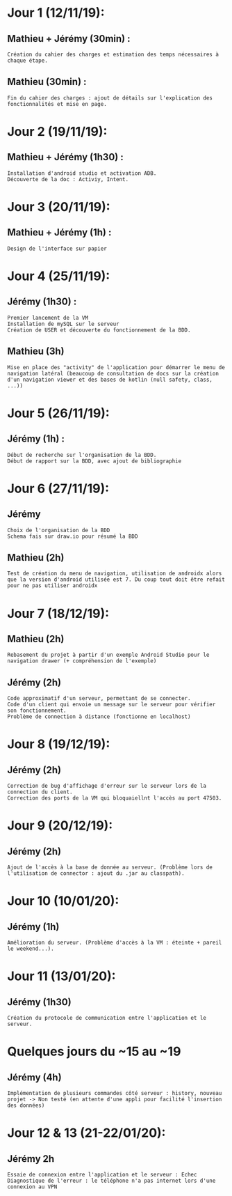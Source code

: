 # Jour 1 (12/11/19):
## Mathieu + Jérémy (30min) : 
	Création du cahier des charges et estimation des temps nécessaires à chaque étape.
## Mathieu (30min) :
	Fin du cahier des charges : ajout de détails sur l'explication des fonctionnalités et mise en page.

# Jour 2 (19/11/19):
## Mathieu + Jérémy (1h30) : 
	Installation d'android studio et activation ADB.
	Découverte de la doc : Activiy, Intent.

# Jour 3 (20/11/19):
## Mathieu + Jérémy (1h) :
	Design de l'interface sur papier

# Jour 4 (25/11/19):
## Jérémy (1h30) :
	Premier lancement de la VM
	Installation de mySQL sur le serveur
	Création de USER et découverte du fonctionnement de la BDD.
## Mathieu (3h)
	Mise en place des "activity" de l'application pour démarrer le menu de navigation latéral (beaucoup de consultation de docs sur la création d'un navigation viewer et des bases de kotlin (null safety, class, ...))

# Jour 5 (26/11/19):
## Jérémy (1h) :
	Début de recherche sur l'organisation de la BDD.
	Début de rapport sur la BDD, avec ajout de bibliographie

# Jour 6 (27/11/19):
## Jérémy
	Choix de l'organisation de la BDD
	Schema fais sur draw.io pour résumé la BDD
## Mathieu (2h)
	Test de création du menu de navigation, utilisation de androidx alors que la version d'android utilisée est 7. Du coup tout doit être refait pour ne pas utiliser androidx

# Jour 7 (18/12/19):
## Mathieu (2h)
 	Rebasement du projet à partir d'un exemple Android Studio pour le navigation drawer (+ compréhension de l'exemple)
## Jérémy (2h)
	Code approximatif d'un serveur, permettant de se connecter.
	Code d'un client qui envoie un message sur le serveur pour vérifier son fonctionnement. 
	Problème de connection à distance (fonctionne en localhost)

# Jour 8 (19/12/19):
## Jérémy (2h)
	Correction de bug d'affichage d'erreur sur le serveur lors de la connection du client.
	Correction des ports de la VM qui bloquaiellnt l'accès au port 47503.

# Jour 9 (20/12/19):
## Jérémy (2h)
	Ajout de l'accès à la base de donnée au serveur. (Problème lors de l'utilisation de connector : ajout du .jar au classpath).

# Jour 10 (10/01/20):
## Jérémy (1h)
	Amélioration du serveur. (Problème d'accès à la VM : éteinte + pareil le weekend...).

# Jour 11 (13/01/20):
## Jérémy (1h30)
	Création du protocole de communication entre l'application et le serveur.

# Quelques jours du ~15 au ~19
## Jérémy (4h)
	Implémentation de plusieurs commandes côté serveur : history, nouveau projet -> Non testé (en attente d'une appli pour facilité l'insertion des données)

# Jour 12 & 13 (21-22/01/20):
## Jérémy 2h
	Essaie de connexion entre l'application et le serveur : Echec
	Diagnostique de l'erreur : le téléphone n'a pas internet lors d'une connexion au VPN